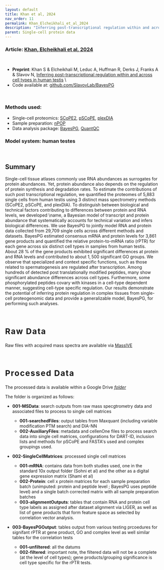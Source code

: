 ```yaml
---
layout: default
title: Khan et al, 2024
nav_order: 11
permalink: Khan_Elcheikhali_et_al_2024
description: "Inferring post-transcriptional regulation within and across cell types in human testis | Slavov Laboratory"
parent: Single-cell protein data
---
```


### Article: [Khan, Elcheikhali et al, 2024](https://www.biorxiv.org/content/...)

&nbsp;

* **Preprint**:  Khan S & Elcheikhali M, Leduc A, Huffman R, Derks J, Franks A & Slavov N, [Inferring post-transcriptional regulation within and across cell types in human testis](https://www.biorxiv.org/content/...) \
* Code available at: [github.com/SlavovLab/BayesPG](https://github.com/SlavovLab/BayesPG/)

&nbsp;

### Methods used:
* Single-cell proteomics: [SCoPE2](SCoPE2), [pSCoPE](SCoPE), [plexDIA](plexDIA)
* Sample preparation: [nPOP](nPOP)
* Data analysis package: [BayesPG](BayesPG), [QuantQC](QuantQC)


### Model system: human testes


&nbsp;

## Summary
Single-cell tissue atlases commonly use RNA abundances as surrogates for protein abundances. Yet, protein abundance also depends on the regulation of protein synthesis and degradation rates. To estimate the contributions of such post transcriptional regulation, we quantified the proteomes of 5,883 single cells from human testis using 3 distinct mass spectrometry methods (SCoPE2, pSCoPE, and plexDIA). To distinguish between biological and technical factors contributing to differences between protein and RNA levels, we developed \name, a Bayesian model of transcript and protein abundance that systematically accounts for technical variation and infers biological differences. We use BayesPG to jointly model RNA and protein data collected from 29,709 single cells across different methods and datasets. BayesPG estimated consensus mRNA and protein levels for 3,861 gene products and quantified the relative protein-to-mRNA ratio (rPTR) for each gene across six distinct cell types in samples from human testis. About 28 % of the gene products exhibited significant differences at protein and RNA levels and contributed to about $1,500$ significant GO groups. We observe that specialized and context specific functions, such as those related to spermatogenesis are regulated after transcription. Among hundreds of detected post translationally modified peptides, many show significant abundance differences across cell types. Furthermore, some phosphorylated peptides covary with kinases in a cell-type dependent manner, suggesting cell-type specific regulation. Our results demonstrate the potential of inferring protein regulation in complex tissues from single-cell proteogenomic data and provide a generalizable model, BayesPG, for performing such analyses.



&nbsp;


<h2 style="letter-spacing: 2px; font-size: 26px;" id="raw_data" > Raw Data </h2>


Raw files with acquired mass spectra are available via [MassIVE](https://massive.ucsd.edu/ProteoSAFe/dataset.jsp?accession=MSV000096034)


  &nbsp;

<h2 style="letter-spacing: 2px; font-size: 26px;" id="proc_data" >Processed Data</h2>

The processed data is available within a Google Drive  *[folder](https://drive.google.com/drive/folders/1oMaW74bjDPPPjyPTqocPD_SjMnHy7UeM?usp=sharing)*   

The folder is organized as follows:



- **001-MSData**: search outputs from raw mass specgtrometry data and associated files to process to single cell matrices
  - **001-searchedFiles**: output tables from Maxquant (including variable modification PTM search) and DIA-NN
  - **002-AuxiliaryFiles**: metadata and cellenOne files to process search data into single cell matrices,   configurations for DART-ID, inclusion lists and methods for pSCoPE and FASTA's used and complex groupings used.



- **002-SingleCellMatrices**: processed single cell matrices
  - **001-mRNA**: contains data from both studies used, one in the standard 10x output folder (Sohni et al) and the other as a digital gene expression matrix (Shami et al)
  - **002-Protein**: cell x protein matrices for each sample preparation batch (unimputed: protein and peptide level ; BayesPG uses peptide level) and a single batch corrected matrix with all sample preparation batches
  - **003-alignmentOutputs**: tables that contain RNA and protein cell type labels as assigned after dataset alignment via LIGER, as well as list of gene products that form feature space as selected by correlation vector analysis.



- **003-BayesPGOutput**: tables output from various testing prcoedures for signifant rPTR at gene product, GO and complex level as well similar tables for the correlation tests
  - **001-unfiltered**: all the datums
  - **002-filtered**: important note, the filtered data will not be a complete (at the level of cell types); gene products/grouping significance is cell type specific for the rPTR tests.

   &nbsp;

   &nbsp;
